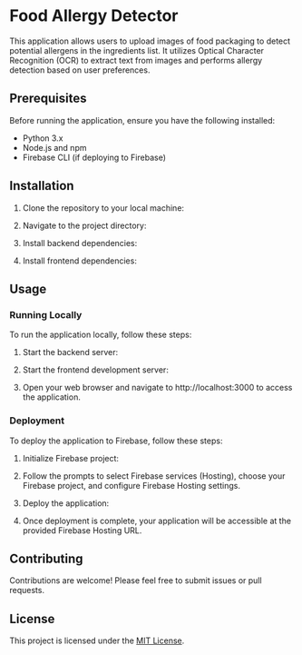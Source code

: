 # Food Allergy Detector

This application allows users to upload images of food packaging to detect potential allergens in the ingredients list. It utilizes Optical Character Recognition (OCR) to extract text from images and performs allergy detection based on user preferences.

## Prerequisites

Before running the application, ensure you have the following installed:

- Python 3.x
- Node.js and npm
- Firebase CLI (if deploying to Firebase)

## Installation

1. Clone the repository to your local machine:


2. Navigate to the project directory:


3. Install backend dependencies:


4. Install frontend dependencies:


## Usage

### Running Locally

To run the application locally, follow these steps:

1. Start the backend server:


2. Start the frontend development server:


3. Open your web browser and navigate to http://localhost:3000 to access the application.

### Deployment

To deploy the application to Firebase, follow these steps:

1. Initialize Firebase project:


2. Follow the prompts to select Firebase services (Hosting), choose your Firebase project, and configure Firebase Hosting settings.

3. Deploy the application:


4. Once deployment is complete, your application will be accessible at the provided Firebase Hosting URL.

## Contributing

Contributions are welcome! Please feel free to submit issues or pull requests.

## License

This project is licensed under the [MIT License](LICENSE).
